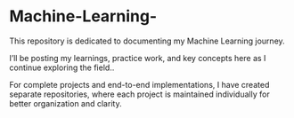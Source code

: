 # Machine-Learning- 
This repository is dedicated to documenting my Machine Learning journey.

I’ll be posting my learnings, practice work, and key concepts here as I continue exploring the field..

For complete projects and end-to-end implementations, I have created separate repositories, where each project is maintained individually for better organization and clarity.
 
  
 